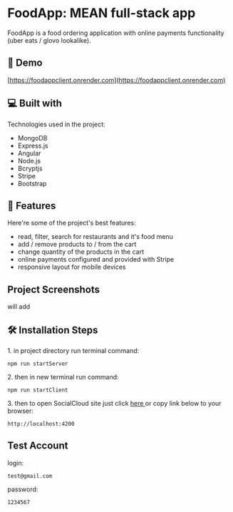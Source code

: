 <h1 id="title">FoodApp: MEAN full-stack app</h1>
<p id="description">FoodApp is a food ordering application with online payments functionality (uber eats / glovo lookalike).</p>

<h2>🚀 Demo</h2>

[https://foodappclient.onrender.com](https://foodappclient.onrender.com)

<h2>💻 Built with</h2>

Technologies used in the project:

*   MongoDB
*   Express.js
*   Angular
*   Node.js
*   Bcryptjs
*   Stripe
*   Bootstrap
  
<h2>🧐 Features</h2>

Here're some of the project's best features:

*   read, filter, search for restaurants and it's food menu
*   add / remove products to / from the cart
*   change quantity of the products in the cart
*   online payments configured and provided with Stripe
*   responsive layout for mobile devices

<h2>Project Screenshots</h2>
will add

<h2>🛠️ Installation Steps</h2>

<p>1. in project directory run terminal command:</p>

```
npm run startServer
```

<p>2. then in new terminal run command:</p>

```
npm run startClient
```

<p>3. then to open SocialCloud site just click <a href="http://localhost:4200"> here </a> or copy link below to your browser:</p>

```
http://localhost:4200
```

<h2>Test Account</h2>

<p>login:</p>

```
test@gmail.com
```

<p>password:</p>

```
1234567
```


